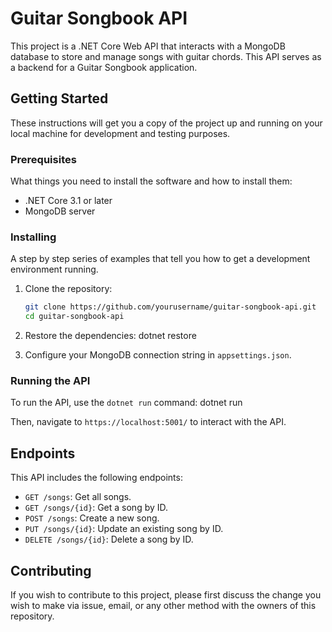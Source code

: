 # Guitar Songbook API

This project is a .NET Core Web API that interacts with a MongoDB database to store and manage songs with guitar chords. This API serves as a backend for a Guitar Songbook application.

## Getting Started

These instructions will get you a copy of the project up and running on your local machine for development and testing purposes.

### Prerequisites

What things you need to install the software and how to install them:

- .NET Core 3.1 or later
- MongoDB server

### Installing

A step by step series of examples that tell you how to get a development environment running.

1. Clone the repository:

   ```bash
   git clone https://github.com/yourusername/guitar-songbook-api.git
   cd guitar-songbook-api
2. Restore the dependencies:
   dotnet restore
3. Configure your MongoDB connection string in `appsettings.json`.

### Running the API

To run the API, use the `dotnet run` command: dotnet run

Then, navigate to `https://localhost:5001/` to interact with the API.

## Endpoints

This API includes the following endpoints:

- `GET /songs`: Get all songs.
- `GET /songs/{id}`: Get a song by ID.
- `POST /songs`: Create a new song.
- `PUT /songs/{id}`: Update an existing song by ID.
- `DELETE /songs/{id}`: Delete a song by ID.

## Contributing

If you wish to contribute to this project, please first discuss the change you wish to make via issue, email, or any other method with the owners of this repository.


